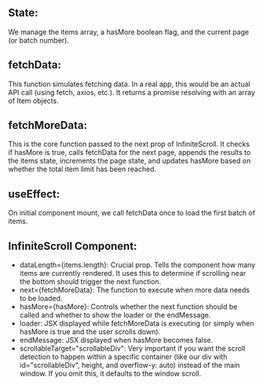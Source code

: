 ## State:

We manage the items array, a hasMore boolean flag, and the current page (or batch number).

## fetchData:

This function simulates fetching data. In a real app, this would be an actual API call (using fetch, axios, etc.). It returns a promise resolving with an array of Item objects.

## fetchMoreData:

This is the core function passed to the next prop of InfiniteScroll. It checks if hasMore is true, calls fetchData for the next page, appends the results to the items state, increments the page state, and updates hasMore based on whether the total item limit has been reached.

## useEffect:

On initial component mount, we call fetchData once to load the first batch of items.

## InfiniteScroll Component:

- dataLength={items.length}: Crucial prop. Tells the component how many items are currently rendered. It uses this to determine if scrolling near the bottom should trigger the next function.
- next={fetchMoreData}: The function to execute when more data needs to be loaded.
- hasMore={hasMore}: Controls whether the next function should be called and whether to show the loader or the endMessage.
- loader: JSX displayed while fetchMoreData is executing (or simply when hasMore is true and the user scrolls down).
- endMessage: JSX displayed when hasMore becomes false.
- scrollableTarget="scrollableDiv": Very important if you want the scroll detection to happen within a specific container (like our div with id="scrollableDiv", height, and overflow-y: auto) instead of the main window. If you omit this, it defaults to the window scroll.
